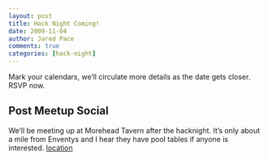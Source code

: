 ```yaml
---
layout: post
title: Hack Night Coming!
date: 2009-11-04
author: Jared Pace
comments: true
categories: [hack-night]
---
```


Mark your calendars, we’ll circulate more details as the date gets closer. RSVP now.

## Post Meetup Social

We’ll be meeting up at Morehead Tavern after the hacknight. It’s only about a mile from Enventys and I hear they have pool tables if anyone is interested. [location](http://bit.ly/26KTQX)
